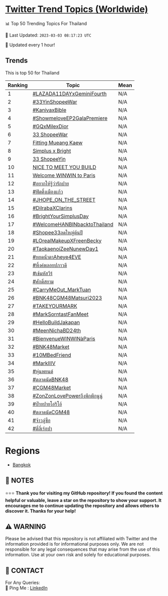 [Twitter Trend Topics (Worldwide)](https://github.com/ErcinDedeoglu/Twitter-Trend-Topics)
==========


📊 Top 50 Trending Topics For Thailand

📆 Last Updated: `2023-03-03 08:17:23 UTC`

🔧 Updated every 1 hour!


## Trends

This is top 50 for Thailand

| Ranking | Topic | Mean |
| ------- | ------------ | ------------ |
| 1 | [#LAZADA11DAYxGeminiFourth](http://twitter.com/search?q=%23LAZADA11DAYxGeminiFourth) | N/A |
| 2 | [#33YinShopeeWar](http://twitter.com/search?q=%2333YinShopeeWar) | N/A |
| 3 | [#KanivaxBible](http://twitter.com/search?q=%23KanivaxBible) | N/A |
| 4 | [#ShowmeloveEP2GalaPremiere](http://twitter.com/search?q=%23ShowmeloveEP2GalaPremiere) | N/A |
| 5 | [#GQxMilexDior](http://twitter.com/search?q=%23GQxMilexDior) | N/A |
| 6 | [33 ShopeeWar](http://twitter.com/search?q=33+ShopeeWar) | N/A |
| 7 | [Fitting Mueang Kaew](http://twitter.com/search?q=Fitting+Mueang+Kaew) | N/A |
| 8 | [Simplus x Bright](http://twitter.com/search?q=Simplus+x+Bright) | N/A |
| 9 | [33 ShopeeYin](http://twitter.com/search?q=33+ShopeeYin) | N/A |
| 10 | [NICE TO MEET YOU BUILD](http://twitter.com/search?q=NICE+TO+MEET+YOU+BUILD) | N/A |
| 11 | [Welcome WINWIN to Paris](http://twitter.com/search?q=Welcome+WINWIN+to+Paris) | N/A |
| 12 | [#อยากให้รู้ว่ารักปาย](http://twitter.com/search?q=%23%e0%b8%ad%e0%b8%a2%e0%b8%b2%e0%b8%81%e0%b9%83%e0%b8%ab%e0%b9%89%e0%b8%a3%e0%b8%b9%e0%b9%89%e0%b8%a7%e0%b9%88%e0%b8%b2%e0%b8%a3%e0%b8%b1%e0%b8%81%e0%b8%9b%e0%b8%b2%e0%b8%a2) | N/A |
| 13 | [#ฟิตติ้งเมืองแก้ว](http://twitter.com/search?q=%23%e0%b8%9f%e0%b8%b4%e0%b8%95%e0%b8%95%e0%b8%b4%e0%b9%89%e0%b8%87%e0%b9%80%e0%b8%a1%e0%b8%b7%e0%b8%ad%e0%b8%87%e0%b9%81%e0%b8%81%e0%b9%89%e0%b8%a7) | N/A |
| 14 | [#JHOPE_ON_THE_STREET](http://twitter.com/search?q=%23JHOPE_ON_THE_STREET) | N/A |
| 15 | [#DilrabaXClarins](http://twitter.com/search?q=%23DilrabaXClarins) | N/A |
| 16 | [#BrightYourSimplusDay](http://twitter.com/search?q=%23BrightYourSimplusDay) | N/A |
| 17 | [#WelcomeHANBINbacktoThailand](http://twitter.com/search?q=%23WelcomeHANBINbacktoThailand) | N/A |
| 18 | [#Shopee33ลดใหญ่ต้นปี](http://twitter.com/search?q=%23Shopee33%e0%b8%a5%e0%b8%94%e0%b9%83%e0%b8%ab%e0%b8%8d%e0%b9%88%e0%b8%95%e0%b9%89%e0%b8%99%e0%b8%9b%e0%b8%b5) | N/A |
| 19 | [#LOrealMakeupXFreenBecky](http://twitter.com/search?q=%23LOrealMakeupXFreenBecky) | N/A |
| 20 | [#TaokaenoiZeeNunewDay1](http://twitter.com/search?q=%23TaokaenoiZeeNunewDay1) | N/A |
| 21 | [#หยดน้ําตาAheye4EVE](http://twitter.com/search?q=%23%e0%b8%ab%e0%b8%a2%e0%b8%94%e0%b8%99%e0%b9%89%e0%b9%8d%e0%b8%b2%e0%b8%95%e0%b8%b2Aheye4EVE) | N/A |
| 22 | [#พิ้งค์พลอยปภาวดี](http://twitter.com/search?q=%23%e0%b8%9e%e0%b8%b4%e0%b9%89%e0%b8%87%e0%b8%84%e0%b9%8c%e0%b8%9e%e0%b8%a5%e0%b8%ad%e0%b8%a2%e0%b8%9b%e0%b8%a0%e0%b8%b2%e0%b8%a7%e0%b8%94%e0%b8%b5) | N/A |
| 23 | [#เข้มหัสวีร์](http://twitter.com/search?q=%23%e0%b9%80%e0%b8%82%e0%b9%89%e0%b8%a1%e0%b8%ab%e0%b8%b1%e0%b8%aa%e0%b8%a7%e0%b8%b5%e0%b8%a3%e0%b9%8c) | N/A |
| 24 | [#ศักดิ์สยาม](http://twitter.com/search?q=%23%e0%b8%a8%e0%b8%b1%e0%b8%81%e0%b8%94%e0%b8%b4%e0%b9%8c%e0%b8%aa%e0%b8%a2%e0%b8%b2%e0%b8%a1) | N/A |
| 25 | [#CarryMeOut_MarkTuan](http://twitter.com/search?q=%23CarryMeOut_MarkTuan) | N/A |
| 26 | [#BNK48CGM48Matsuri2023](http://twitter.com/search?q=%23BNK48CGM48Matsuri2023) | N/A |
| 27 | [#TAKEYOURMARK](http://twitter.com/search?q=%23TAKEYOURMARK) | N/A |
| 28 | [#MarkSorntastFanMeet](http://twitter.com/search?q=%23MarkSorntastFanMeet) | N/A |
| 29 | [#HelloBuildJakapan](http://twitter.com/search?q=%23HelloBuildJakapan) | N/A |
| 30 | [#MeenNichaBD24th](http://twitter.com/search?q=%23MeenNichaBD24th) | N/A |
| 31 | [#BienvenueWINWINàParis](http://twitter.com/search?q=%23BienvenueWINWIN%c3%a0Paris) | N/A |
| 32 | [#BNK48Market](http://twitter.com/search?q=%23BNK48Market) | N/A |
| 33 | [#10MBedFriend](http://twitter.com/search?q=%2310MBedFriend) | N/A |
| 34 | [#MarkIIIV](http://twitter.com/search?q=%23MarkIIIV) | N/A |
| 35 | [#หุ่นพยนต์](http://twitter.com/search?q=%23%e0%b8%ab%e0%b8%b8%e0%b9%88%e0%b8%99%e0%b8%9e%e0%b8%a2%e0%b8%99%e0%b8%95%e0%b9%8c) | N/A |
| 36 | [#ตลาดนัดBNK48](http://twitter.com/search?q=%23%e0%b8%95%e0%b8%a5%e0%b8%b2%e0%b8%94%e0%b8%99%e0%b8%b1%e0%b8%94BNK48) | N/A |
| 37 | [#CGM48Market](http://twitter.com/search?q=%23CGM48Market) | N/A |
| 38 | [#ZonZonLovePowerถึงพึกพึกนูนู่](http://twitter.com/search?q=%23ZonZonLovePower%e0%b8%96%e0%b8%b6%e0%b8%87%e0%b8%9e%e0%b8%b6%e0%b8%81%e0%b8%9e%e0%b8%b6%e0%b8%81%e0%b8%99%e0%b8%b9%e0%b8%99%e0%b8%b9%e0%b9%88) | N/A |
| 39 | [#ป๊ายปายโอริโอ้](http://twitter.com/search?q=%23%e0%b8%9b%e0%b9%8a%e0%b8%b2%e0%b8%a2%e0%b8%9b%e0%b8%b2%e0%b8%a2%e0%b9%82%e0%b8%ad%e0%b8%a3%e0%b8%b4%e0%b9%82%e0%b8%ad%e0%b9%89) | N/A |
| 40 | [#ตลาดนัดCGM48](http://twitter.com/search?q=%23%e0%b8%95%e0%b8%a5%e0%b8%b2%e0%b8%94%e0%b8%99%e0%b8%b1%e0%b8%94CGM48) | N/A |
| 41 | [#จ้าวลู่ซือ](http://twitter.com/search?q=%23%e0%b8%88%e0%b9%89%e0%b8%b2%e0%b8%a7%e0%b8%a5%e0%b8%b9%e0%b9%88%e0%b8%8b%e0%b8%b7%e0%b8%ad) | N/A |
| 42 | [#ตี๋ลี่เร่อปา](http://twitter.com/search?q=%23%e0%b8%95%e0%b8%b5%e0%b9%8b%e0%b8%a5%e0%b8%b5%e0%b9%88%e0%b9%80%e0%b8%a3%e0%b9%88%e0%b8%ad%e0%b8%9b%e0%b8%b2) | N/A |



# Regions

* [Bangkok](</Thailand/Bangkok.md>)



## 📝 NOTES

⭐⭐⭐ **Thank you for visiting my GitHub repository! If you found the content helpful or valuable, leave a star on the repository to show your support. It encourages me to continue updating the repository and allows others to discover it. Thanks for your help!**


## ⚠️ WARNING

Please be advised that this repository is not affiliated with Twitter and the information provided is for informational purposes only. We are not responsible for any legal consequences that may arise from the use of this information. Use at your own risk and solely for educational purposes.


## 📨 CONTACT

 For Any Queries:  
            🏓 Ping Me : [LinkedIn](https://www.linkedin.com/in/ercindedeoglu/)
